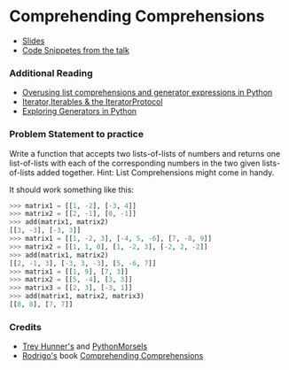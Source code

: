 # Comprehending Comprehensions

* [Slides](https://docs.google.com/presentation/d/1oWCqL31WKv7x6UtATHvhELUgFx8Z12QPCeXubAjaw7Q/edit?usp=sharing)
* [Code Snippetes from the talk](https://github.com/Pradhvan/Talks/blob/main/ComprehendingComprehensions/Comprehending%20Comprehensions.ipynb)

### Additional Reading

* [Overusing list comprehensions and generator expressions in Python](https://treyhunner.com/2019/03/abusing-and-overusing-list-comprehensions-in-python/)
* [Iterator,Iterables & the IteratorProtocol](https://blogs.dgplug.org/pradhvan/iterator-iterables-and-the-iteratorprotocal)
* [Exploring Generators in Python](https://blogs.dgplug.org/pradhvan/exploring-generators-in-python)


### Problem Statement to practice

Write a function that accepts two lists-of-lists of numbers and returns one list-of-lists with each of the corresponding numbers in the two given lists-of-lists added together. Hint: List Comprehensions might come in handy.

It should work something like this:

```Python
>>> matrix1 = [[1, -2], [-3, 4]]
>>> matrix2 = [[2, -1], [0, -1]]
>>> add(matrix1, matrix2)
[[3, -3], [-3, 3]]
>>> matrix1 = [[1, -2, 3], [-4, 5, -6], [7, -8, 9]]
>>> matrix2 = [[1, 1, 0], [1, -2, 3], [-2, 2, -2]]
>>> add(matrix1, matrix2)
[[2, -1, 3], [-3, 3, -3], [5, -6, 7]]
>>> matrix1 = [[1, 9], [7, 3]]
>>> matrix2 = [[5, -4], [3, 3]]
>>> matrix3 = [[2, 3], [-3, 1]]
>>> add(matrix1, matrix2, matrix3)
[[8, 8], [7, 7]]
```


### Credits

* [Trey Hunner's](https://treyhunner.com/) and [PythonMorsels](https://www.pythonmorsels.com/)
* [Rodrigo's](https://twitter.com/mathsppblog) book [Comprehending Comprehensions](https://mathspp.gumroad.com/l/comprehending-comprehensions)
